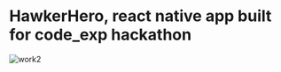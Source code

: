 # HawkerHero, react native app built for code_exp hackathon

 
 ![work2](https://user-images.githubusercontent.com/59001819/126887848-4fc17e74-629c-4079-b94a-258d86642977.png)



